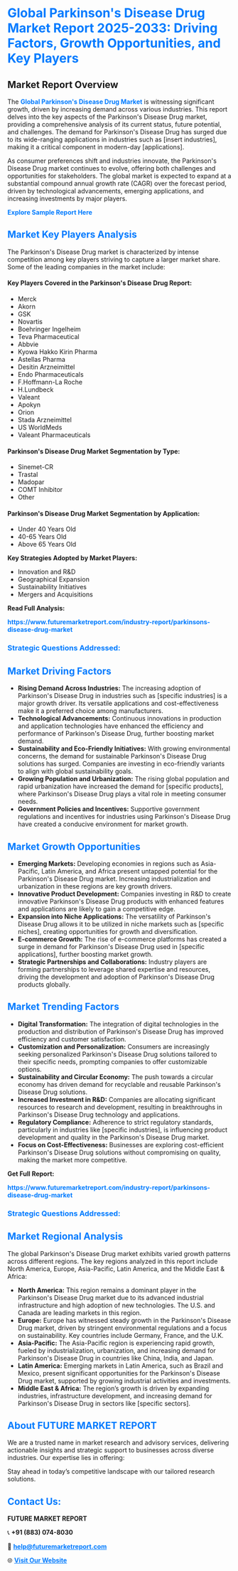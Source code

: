 <h1 style="color: #007BFF;">Global Parkinson's Disease Drug Market Report 2025-2033: Driving Factors, Growth Opportunities, and Key Players</h1>

<section id="overview">
<h2>Market Report Overview</h2>
<p>The <a href="https://www.futuremarketreport.com/industry-report/parkinsons-disease-drug-market" style="color: #007BFF; text-decoration: none;"><strong>Global Parkinson's Disease Drug Market</strong></a> is witnessing significant growth, driven by increasing demand across various industries. This report delves into the key aspects of the Parkinson's Disease Drug market, providing a comprehensive analysis of its current status, future potential, and challenges. The demand for Parkinson's Disease Drug has surged due to its wide-ranging applications in industries such as [insert industries], making it a critical component in modern-day [applications].</p>
<p>As consumer preferences shift and industries innovate, the Parkinson's Disease Drug market continues to evolve, offering both challenges and opportunities for stakeholders. The global market is expected to expand at a substantial compound annual growth rate (CAGR) over the forecast period, driven by technological advancements, emerging applications, and increasing investments by major players.</p>
</section>

<section id="overview">
<p><a href="https://www.futuremarketreport.com/request-sample/reportId=35365" style="color: #007BFF; text-decoration: none;"><strong>Explore Sample Report Here</strong></a></p>
</section>

<section id="key-players">
<h2 style="color: #007BFF;">Market Key Players Analysis</h2>
<p>The Parkinson's Disease Drug market is characterized by intense competition among key players striving to capture a larger market share. Some of the leading companies in the market include:</p>
<h4>Key Players Covered in the Parkinson's Disease Drug Report:</h4>
<ul><li>Merck</li><li>Akorn</li><li>GSK</li><li>Novartis</li><li>Boehringer Ingelheim</li><li>Teva Pharmaceutical</li><li>Abbvie</li><li>Kyowa Hakko Kirin Pharma</li><li>Astellas Pharma</li><li>Desitin Arzneimittel</li><li>Endo Pharmaceuticals</li><li>F.Hoffmann-La Roche</li><li>H.Lundbeck</li><li>Valeant</li><li>Apokyn</li><li>Orion</li><li>Stada Arzneimittel</li><li>US WorldMeds</li><li>Valeant Pharmaceuticals</li></ul>
<h4>Parkinson's Disease Drug Market Segmentation by Type:</h4>
<ul><li>Sinemet-CR</li><li>Trastal</li><li>Madopar</li><li>COMT Inhibitor</li><li>Other</li></ul>

<h4>Parkinson's Disease Drug Market Segmentation by Application:</h4>
<ul><li>Under 40 Years Old</li><li>40-65 Years Old</li><li>Above 65 Years Old</li></ul>
<p><strong>Key Strategies Adopted by Market Players:</strong></p>
<ul>
<li>Innovation and R&D</li>
<li>Geographical Expansion</li>
<li>Sustainability Initiatives</li>
<li>Mergers and Acquisitions</li>
</ul>
</section>

<section>
<p><strong>Read Full Analysis: </strong></p><a href="https://www.futuremarketreport.com/industry-report/parkinsons-disease-drug-market" style="color: #007BFF; text-decoration: none;"><strong>https://www.futuremarketreport.com/industry-report/parkinsons-disease-drug-market</strong></a>
<h3 style="color: #007BFF;">Strategic Questions Addressed:</h3>
</section>

<section id="driving-factors">
<h2 style="color: #007BFF;">Market Driving Factors</h2>
<ul>
<li><strong>Rising Demand Across Industries:</strong> The increasing adoption of Parkinson's Disease Drug in industries such as [specific industries] is a major growth driver. Its versatile applications and cost-effectiveness make it a preferred choice among manufacturers.</li>
<li><strong>Technological Advancements:</strong> Continuous innovations in production and application technologies have enhanced the efficiency and performance of Parkinson's Disease Drug, further boosting market demand.</li>
<li><strong>Sustainability and Eco-Friendly Initiatives:</strong> With growing environmental concerns, the demand for sustainable Parkinson's Disease Drug solutions has surged. Companies are investing in eco-friendly variants to align with global sustainability goals.</li>
<li><strong>Growing Population and Urbanization:</strong> The rising global population and rapid urbanization have increased the demand for [specific products], where Parkinson's Disease Drug plays a vital role in meeting consumer needs.</li>
<li><strong>Government Policies and Incentives:</strong> Supportive government regulations and incentives for industries using Parkinson's Disease Drug have created a conducive environment for market growth.</li>
</ul>
</section>

<section id="growth-opportunities">
<h2 style="color: #007BFF;">Market Growth Opportunities</h2>
<ul>
<li><strong>Emerging Markets:</strong> Developing economies in regions such as Asia-Pacific, Latin America, and Africa present untapped potential for the Parkinson's Disease Drug market. Increasing industrialization and urbanization in these regions are key growth drivers.</li>
<li><strong>Innovative Product Development:</strong> Companies investing in R&D to create innovative Parkinson's Disease Drug products with enhanced features and applications are likely to gain a competitive edge.</li>
<li><strong>Expansion into Niche Applications:</strong> The versatility of Parkinson's Disease Drug allows it to be utilized in niche markets such as [specific niches], creating opportunities for growth and diversification.</li>
<li><strong>E-commerce Growth:</strong> The rise of e-commerce platforms has created a surge in demand for Parkinson's Disease Drug used in [specific applications], further boosting market growth.</li>
<li><strong>Strategic Partnerships and Collaborations:</strong> Industry players are forming partnerships to leverage shared expertise and resources, driving the development and adoption of Parkinson's Disease Drug products globally.</li>
</ul>
</section>

<section id="trending-factors">
<h2 style="color: #007BFF;">Market Trending Factors</h2>
<ul>
<li><strong>Digital Transformation:</strong> The integration of digital technologies in the production and distribution of Parkinson's Disease Drug has improved efficiency and customer satisfaction.</li>
<li><strong>Customization and Personalization:</strong> Consumers are increasingly seeking personalized Parkinson's Disease Drug solutions tailored to their specific needs, prompting companies to offer customizable options.</li>
<li><strong>Sustainability and Circular Economy:</strong> The push towards a circular economy has driven demand for recyclable and reusable Parkinson's Disease Drug solutions.</li>
<li><strong>Increased Investment in R&D:</strong> Companies are allocating significant resources to research and development, resulting in breakthroughs in Parkinson's Disease Drug technology and applications.</li>
<li><strong>Regulatory Compliance:</strong> Adherence to strict regulatory standards, particularly in industries like [specific industries], is influencing product development and quality in the Parkinson's Disease Drug market.</li>
<li><strong>Focus on Cost-Effectiveness:</strong> Businesses are exploring cost-efficient Parkinson's Disease Drug solutions without compromising on quality, making the market more competitive.</li>
</ul>
</section>

<section>
<p><strong>Get Full Report: </strong></p><a href="https://www.futuremarketreport.com/industry-report/parkinsons-disease-drug-market" style="color: #007BFF; text-decoration: none;"><strong>https://www.futuremarketreport.com/industry-report/parkinsons-disease-drug-market</strong></a>
<h3 style="color: #007BFF;">Strategic Questions Addressed:</h3>
</section>


<section id="regional-analysis">
<h2 style="color: #007BFF;">Market Regional Analysis</h2>
<p>The global Parkinson's Disease Drug market exhibits varied growth patterns across different regions. The key regions analyzed in this report include North America, Europe, Asia-Pacific, Latin America, and the Middle East & Africa:</p>
<ul>
<li><strong>North America:</strong> This region remains a dominant player in the Parkinson's Disease Drug market due to its advanced industrial infrastructure and high adoption of new technologies. The U.S. and Canada are leading markets in this region.</li>
<li><strong>Europe:</strong> Europe has witnessed steady growth in the Parkinson's Disease Drug market, driven by stringent environmental regulations and a focus on sustainability. Key countries include Germany, France, and the U.K.</li>
<li><strong>Asia-Pacific:</strong> The Asia-Pacific region is experiencing rapid growth, fueled by industrialization, urbanization, and increasing demand for Parkinson's Disease Drug in countries like China, India, and Japan.</li>
<li><strong>Latin America:</strong> Emerging markets in Latin America, such as Brazil and Mexico, present significant opportunities for the Parkinson's Disease Drug market, supported by growing industrial activities and investments.</li>
<li><strong>Middle East & Africa:</strong> The region’s growth is driven by expanding industries, infrastructure development, and increasing demand for Parkinson's Disease Drug in sectors like [specific sectors].</li>
</ul>
</section>

<footer>
<h2 style="color: #007BFF;">About FUTURE MARKET REPORT</h2>
<p>We are a trusted name in market research and advisory services, delivering actionable insights and strategic support to businesses across diverse industries. Our expertise lies in offering:</p>

<p>Stay ahead in today’s competitive landscape with our tailored research solutions.</p>

<h2 style="color: #007BFF;">Contact Us:</h2>
<p><strong>FUTURE MARKET REPORT</strong></p>
<p>📞 <strong>+91 (883) 074-8030</strong></p>
<p>📧 <strong><a href="mailto:help@futuremarketreport.com" style="color: #007BFF;">help@futuremarketreport.com</a></strong></p>
<p>🌐 <strong><a href="https://www.futuremarketreport.com/" style="color: #007BFF;">Visit Our Website</a></strong></p>
</footer>